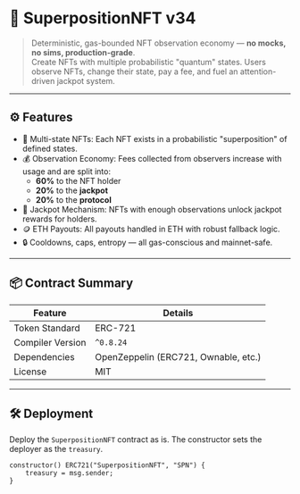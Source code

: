 # 🧬 SuperpositionNFT v34

> Deterministic, gas-bounded NFT observation economy — **no mocks, no sims, production-grade**.  
> Create NFTs with multiple probabilistic "quantum" states. Users observe NFTs, change their state, pay a fee, and fuel an attention-driven jackpot system.

---

## ⚙️ Features

- 🎲 Multi-state NFTs: Each NFT exists in a probabilistic "superposition" of defined states.
- 💰 Observation Economy: Fees collected from observers increase with usage and are split into:
  - **60%** to the NFT holder  
  - **20%** to the **jackpot**  
  - **20%** to the **protocol**
- 🧨 Jackpot Mechanism: NFTs with enough observations unlock jackpot rewards for holders.
- 🪙 ETH Payouts: All payouts handled in ETH with robust fallback logic.
- 🔒 Cooldowns, caps, entropy — all gas-conscious and mainnet-safe.

---

## 📦 Contract Summary

| Feature             | Details                             |
|---------------------|--------------------------------------|
| Token Standard      | ERC-721                              |
| Compiler Version    | `^0.8.24`                            |
| Dependencies        | OpenZeppelin (ERC721, Ownable, etc.) |
| License             | MIT                                  |

---

## 🛠️ Deployment

Deploy the `SuperpositionNFT` contract as is. The constructor sets the deployer as the `treasury`.

```solidity
constructor() ERC721("SuperpositionNFT", "SPN") {
    treasury = msg.sender;
}

